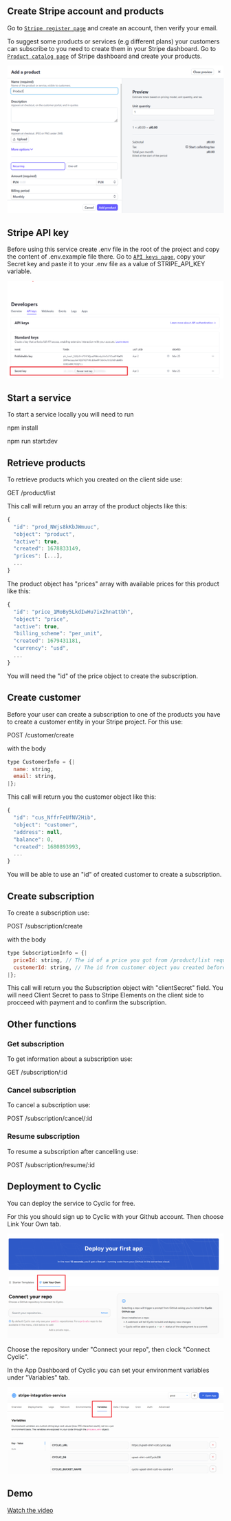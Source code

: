 ## Create Stripe account and products

Go to [`Stripe register page`](https://dashboard.stripe.com/register) and create an account, then verify your email.

To suggest some products or services (e.g different plans) your customers can subscribe to you need to create them in your Stripe dashboard. Go to [`Product catalog page`](https://dashboard.stripe.com/products?active=true) of Stripe dashboard and create your products.

![Creating a product](./assets/create-product.png)

## Stripe API key

Before using this service create .env file in the root of the project and copy the content of .env.example file there. Go to [`API keys page`](https://dashboard.stripe.com/test/apikeys), copy your Secret key and paste it to your .env file as a value of STRIPE_API_KEY variable.

![Secret key](./assets/secret-key.png)

## Start a service

To start a service locally you will need to run

npm install

npm run start:dev

## Retrieve products

To retrieve products which you created on the client side use:

GET /product/list

This call will return you an array of the product objects like this:

```js
{
  "id": "prod_NWjs8kKbJWmuuc",
  "object": "product",
  "active": true,
  "created": 1678833149,
  "prices": [...],
  ...
}
```

The product object has "prices" array with available prices for this product like this:

```js
{
  "id": "price_1MoBy5LkdIwHu7ixZhnattbh",
  "object": "price",
  "active": true,
  "billing_scheme": "per_unit",
  "created": 1679431181,
  "currency": "usd",
  ...
}
```

You will need the "id" of the price object to create the subscription.

## Create customer

Before your user can create a subscription to one of the products you have to create a customer entity in your Stripe project. For this use:

POST /customer/create

with the body

```js
type CustomerInfo = {|
  name: string,
  email: string,
|};
```

This call will return you the customer object like this:

```js
{
  "id": "cus_NffrFeUfNV2Hib",
  "object": "customer",
  "address": null,
  "balance": 0,
  "created": 1680893993,
  ...
}
```

You will be able to use an "id" of created customer to create a subscription.

## Create subscription

To create a subscription use:

POST /subscription/create

with the body

```js
type SubscriptionInfo = {|
  priceId: string, // The id of a price you got from /product/list request
  customerId: string, // The id from customer object you created before
|};
```

This call will return you the Subscription object with "clientSecret" field. You will need Client Secret to pass to Stripe Elements on the client side to procceed with payment and to confirm the subscription.

## Other functions

### Get subscription

To get information about a subscription use:

GET /subscription/:id

### Cancel subscription

To cancel a subscription use:

POST /subscription/cancel/:id

### Resume subscription

To resume a subscription after cancelling use:

POST /subscription/resume/:id

## Deployment to Cyclic

You can deploy the service to Cyclic for free.

For this you should sign up to Cyclic with your Github account. Then choose Link Your Own tab.

![Cyclic screen](./assets/cyclic-deploy.png)

Choose the repository under "Connect your repo", then clock "Connect Cyclic".

In the App Dashboard of Cyclic you can set your environment variables under "Variables" tab.

![Cyclic vars](./assets/cyclic-vars.png)

## Demo

[Watch the video](https://www.loom.com/embed/a0b324e5be524503b4da60db2d06a52d?sid=f2fd1901-8098-4351-99ed-455a0b0856e4)
